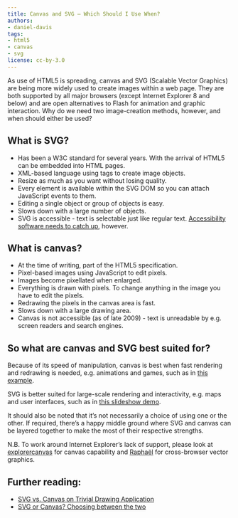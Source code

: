 ```yaml
---
title: Canvas and SVG — Which Should I Use When?
authors:
- daniel-davis
tags:
- html5
- canvas
- svg
license: cc-by-3.0
---
```


As use of HTML5 is spreading, canvas and SVG (Scalable Vector Graphics) are being more widely used to create images within a web page. They are both supported by all major browsers (except Internet Explorer 8 and below) and are open alternatives to Flash for animation and graphic interaction. Why do we need two image-creation methods, however, and when should either be used?

## What is SVG?

- Has been a W3C standard for several years. With the arrival of HTML5 can be embedded into HTML pages.
- XML-based language using tags to create image objects.
- Resize as much as you want without losing quality.
- Every element is available within the SVG DOM so you can attach JavaScript events to them.
- Editing a single object or group of objects is easy.
- Slows down with a large number of objects.
- SVG is accessible - text is selectable just like regular text. [Accessibility software needs to catch up](http://www.iheni.com/just-how-accessible-is-svg/), however.

## What is canvas?

- At the time of writing, part of the HTML5 specification.
- Pixel-based images using JavaScript to edit pixels.
- Images become pixellated when enlarged.
- Everything is drawn with pixels. To change anything in the image you have to edit the pixels.
- Redrawing the pixels in the canvas area is fast.
- Slows down with a large drawing area.
- Canvas is not accessible (as of late 2009) - text is unreadable by e.g. screen readers and search engines.

## So what are canvas and SVG best suited for?

Because of its speed of manipulation, canvas is best when fast rendering and redrawing is needed, e.g. animations and games, such as in [this example](http://www.benjoffe.com/code/demos/canvascape/).

SVG is better suited for large-scale rendering and interactivity, e.g. maps and user interfaces, such as in [this slideshow demo](http://people.mozilla.com/~vladimir/demos/photos.svg).

It should also be noted that it’s not necessarily a choice of using one or the other. If required, there’s a happy middle ground where SVG and canvas can be layered together to make the most of their respective strengths.

N.B. To work around Internet Explorer’s lack of support, please look at [explorercanvas](http://code.google.com/p/explorercanvas/) for canvas capability and [Raphaёl](http://raphaeljs.com/) for cross-browser vector graphics.

## Further reading:

- [SVG vs. Canvas on Trivial Drawing Application](http://svgopen.org/2009/papers/54-SVG_vs_Canvas_on_Trivial_Drawing_Application/)
- [SVG or Canvas? Choosing between the two](https://dev.opera.com/articles/view/svg-or-canvas-choosing-between-the-two/)
